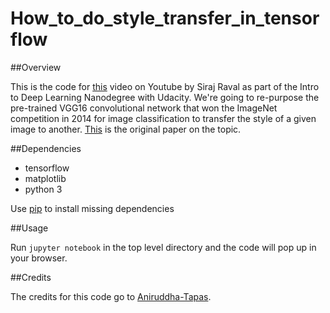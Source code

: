 # How_to_do_style_transfer_in_tensorflow

##Overview

This is the code for [this](https://youtu.be/Oex0eWoU7AQ) video on Youtube by Siraj Raval as part of the Intro to Deep Learning Nanodegree with Udacity. We're going to re-purpose the pre-trained VGG16 convolutional network that won the ImageNet competition in 2014 for image classification to transfer the style of a given image to another. [This](https://arxiv.org/abs/1508.06576) is the original paper on the topic.

##Dependencies

* tensorflow 
* matplotlib 
* python 3

Use [pip](https://pip.pypa.io/en/stable/installing/) to install missing dependencies

##Usage

Run `jupyter notebook` in the top level directory and the code will pop up in your browser.


##Credits

The credits for this code go to [Aniruddha-Tapas](https://github.com/Aniruddha-Tapas). 
